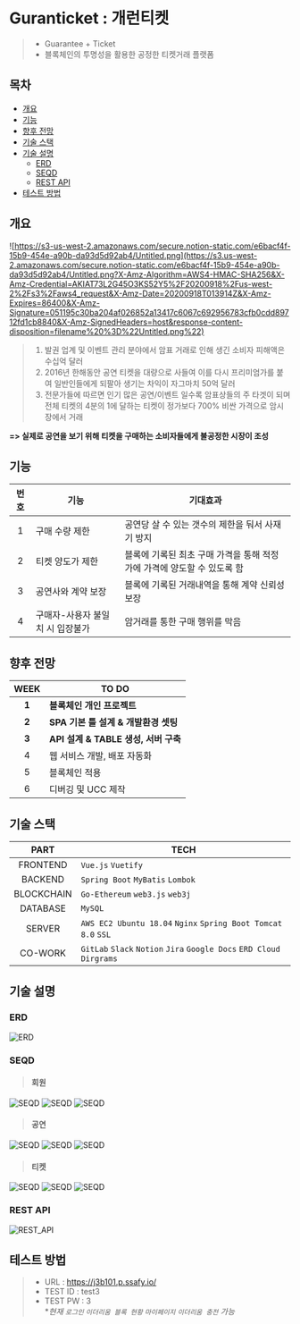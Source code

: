 # Guranticket : 개런티켓
> - Guarantee + Ticket
> - 블록체인의 투명성을 활용한 공정한 티켓거래 플랫폼

## 목차
- [개요](#개요)
- [기능](#기능)
- [향후 전망](#향후-전망)
- [기술 스택](#기술-스택)
- [기술 설명](#기술-설명)
	- [ERD](#erd)
	- [SEQD](#seqd)
	- [REST API](#rest-api)
- [테스트 방법](#테스트-방법)

## 개요
![https://s3-us-west-2.amazonaws.com/secure.notion-static.com/e6bacf4f-15b9-454e-a90b-da93d5d92ab4/Untitled.png](https://s3.us-west-2.amazonaws.com/secure.notion-static.com/e6bacf4f-15b9-454e-a90b-da93d5d92ab4/Untitled.png?X-Amz-Algorithm=AWS4-HMAC-SHA256&X-Amz-Credential=AKIAT73L2G45O3KS52Y5%2F20200918%2Fus-west-2%2Fs3%2Faws4_request&X-Amz-Date=20200918T013914Z&X-Amz-Expires=86400&X-Amz-Signature=051195c30ba204af026852a13417c6067c692956783cfb0cdd89712fd1cb8840&X-Amz-SignedHeaders=host&response-content-disposition=filename%20%3D%22Untitled.png%22)
> 1. 발권 업계 및 이벤트 관리 분야에서 암표 거래로 인해 생긴 소비자 피해액은 수십억 달러<br>
> 2. 2016년 한해동안 공연 티켓을 대량으로 사들여 이를 다시 프리미엄가를 붙여 일반인들에게 되팔아 생기는 차익이 자그마치 50억 달러<br>
> 3. 전문가들에 따르면 인기 많은 공연/이벤트 일수록 암표상들의 주 타겟이 되며 전체 티켓의 4분의 1에 달하는 티켓이 정가보다 700% 비싼 가격으로 암시장에서 거래<br>

**=> 실제로 공연을 보기 위해 티켓을 구매하는 소비자들에게 불공정한 시장이 조성**


## 기능
|번호|기능|기대효과|
|:--:|----|--------|
|1|구매 수량 제한|공연당 살 수 있는 갯수의 제한을 둬서 사재기 방지|
|2|티켓 양도가 제한|블록에 기록된 최초 구매 가격을 통해 적정가에 가격에 양도할 수 있도록 함|
|3|공연사와 계약 보장|블록에 기록된 거래내역을 통해 계약 신뢰성 보장|
|4|구매자-사용자 불일치 시 입장불가|암거래를 통한 구매 행위를 막음|




## 향후 전망
|WEEK|TO DO|
|:--:|-----|
|**1**|**블록체인 개인 프로젝트**|
|**2**|**SPA 기본 틀 설계 & 개발환경 셋팅**|
|**3**|**API 설계 & TABLE 생성, 서버 구축**|
|4|웹 서비스 개발, 배포 자동화|
|5|블록체인 적용|
|6|디버깅 및 UCC 제작|

## 기술 스택
|PART|TECH|
|:--:|----|
|FRONTEND|`Vue.js` `Vuetify`|
|BACKEND|`Spring Boot` `MyBatis` `Lombok`|
|BLOCKCHAIN|`Go-Ethereum` `web3.js` `web3j` |
|DATABASE|`MySQL`|
|SERVER|`AWS EC2 Ubuntu 18.04` `Nginx` `Spring Boot Tomcat 8.0` `SSL`|
|CO-WORK|`GitLab` `Slack` `Notion` `Jira` `Google Docs` `ERD Cloud` `Dirgrams`|




## 기술 설명

### ERD
![ERD](./산출물/ER%20다이어그램/ERD.png)

### SEQD

> #### 회원

![SEQD](./산출물/시퀀스%20다이어그램/회원가입.jpg)
![SEQD](./산출물/시퀀스%20다이어그램/로그인.jpg)
![SEQD](./산출물/시퀀스%20다이어그램/비밀번호찾기.jpg)
<br>
> #### 공연

![SEQD](./산출물/시퀀스%20다이어그램/공연등록.jpg)
![SEQD](./산출물/시퀀스%20다이어그램/공연등록요청.jpg)
![SEQD](./산출물/시퀀스%20다이어그램/공연정보조회.jpg)
<br>
> #### 티켓

![SEQD](./산출물/시퀀스%20다이어그램/티켓구매.jpg)
![SEQD](./산출물/시퀀스%20다이어그램/티켓예매.jpg)
![SEQD](./산출물/시퀀스%20다이어그램/티켓판매.jpg)

### REST API
![REST_API](./산출물/REST%20API/REST%20API.jpg)

## 테스트 방법
> - URL : https://j3b101.p.ssafy.io/
> - TEST ID : test3
> - TEST PW : 3
> <br>*<i>현재 `로그인` `이더리움 블록 현황` `마이페이지` `이더리움 충전` 가능</i>
